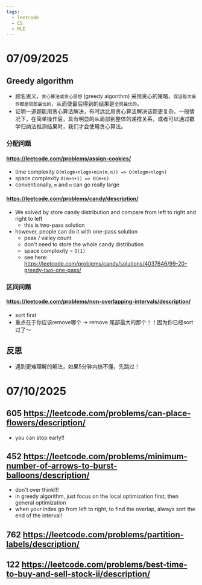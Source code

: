 ```yaml
---
tags:
  - leetcode
  - CS
  - MLE
---
```

# 07/09/2025
## Greedy algorithm 
- 顾名思义，`贪心算法或贪心思想` (greedy algorithm) 采用贪心的策略，`保证每次操作都是局部最优的`，从而使最后得到的结果是`全局最优的`。
- 证明一道题能用贪心算法解决，有时远比用贪心算法解决该题更复杂。一般情况下，在简单操作后，具有明显的从局部到整体的递推关系，或者可以通过数学归纳法推测结果时，我们才会使用贪心算法。
### 分配问题
#### https://leetcode.com/problems/assign-cookies/
- time complexity `O(mlogm+nlogn+min(m,n)) => O(mlogm+nlogn)`
- space complexity `O(m+n+1) => O(m+n)`
- conventionally, `m` and `n` can go really large
#### https://leetcode.com/problems/candy/description/
- We solved by store candy distribution and compare from left to right and right to left
	- this is two-pass solution
- however, people can do it with one-pass solution 
	- peak / valley count
	- don't need to store the whole candy distribution
	- space complexity  = `O(1)`
	- see here: https://leetcode.com/problems/candy/solutions/4037646/99-20-greedy-two-one-pass/
### 区间问题
#### https://leetcode.com/problems/non-overlapping-intervals/description/
- sort first
- 重点在于你应该remove哪个 -> remove 尾部最大的那个！！因为你已经sort过了～
## 反思
- 遇到更难理解的解法，如果5分钟内搞不懂，先跳过！

# 07/10/2025
## 605 https://leetcode.com/problems/can-place-flowers/description/
- you can stop early!!
## 452 https://leetcode.com/problems/minimum-number-of-arrows-to-burst-balloons/description/
- don't over think!!!
- in greedy algorithm, just focus on the local optimization first, then general optimization
- when your index go from left to right, to find the overlap, always sort the end of the interval!
## 762 https://leetcode.com/problems/partition-labels/description/
## 122 https://leetcode.com/problems/best-time-to-buy-and-sell-stock-ii/description/

